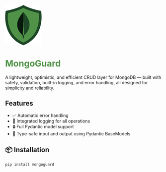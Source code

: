 <img src="https://raw.githubusercontent.com/mukund-thorat/MongoGuard/472509e283a7065a3bd3830b540cdd3121ca2711/res/mongoguard.svg" alt="MongoGuard Logo" height="130px"/><br>
<h1 style="color: #509348">MongoGuard</h1>
 A lightweight, optimistic, and efficient CRUD layer for MongoDB — built with safety, validation, built-in logging, and error handling, all designed for simplicity and reliability.

## Features
- ✅ Automatic error handling
- 🧩 Integrated logging for all operations
- 🔒 Full Pydantic model support
- 🔁 Type-safe input and output using Pydantic BaseModels

## 📦 Installation
```bash
pip install mongoguard
